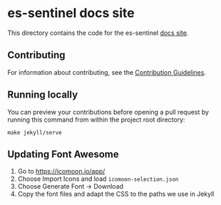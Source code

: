 # es-sentinel docs site

This directory contains the code for the es-sentinel [docs site](https://alten-labs.github.io/es-sentinel/).

## Contributing

For information about contributing, see the [Contribution Guidelines](https://github.com/alten-labs/es-sentinel/blob/main/CONTRIBUTING.md).

## Running locally

You can preview your contributions before opening a pull request by running this command from within the project root directory:

`make jekyll/serve`

## Updating Font Awesome

1. Go to <https://icomoon.io/app/>
2. Choose Import Icons and load `icomoon-selection.json`
3. Choose Generate Font → Download
4. Copy the font files and adapt the CSS to the paths we use in Jekyll
